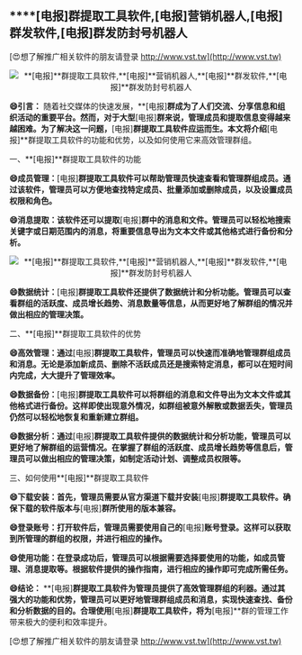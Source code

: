 ## ****[电报]**群提取工具软件,**[电报]**营销机器人,**[电报]**群发软件,**[电报]**群发防封号机器人**

[😍想了解推广相关软件的朋友请登录 http://www.vst.tw](http://www.vst.tw)

 <center><img src="https://vst.tw/MP4/tuiguang/png/0.png" alt="**[电报]**群提取工具软件,**[电报]**营销机器人,**[电报]**群发软件,**[电报]**群发防封号机器人"></center>

**😄引言：**
随着社交媒体的快速发展，**[电报]**群成为了人们交流、分享信息和组织活动的重要平台。然而，对于大型**[电报]**群来说，管理成员和提取信息变得越来越困难。为了解决这一问题，**[电报]**群提取工具软件应运而生。本文将介绍**[电报]**群提取工具软件的功能和优势，以及如何使用它来高效管理群组。

一、**[电报]**群提取工具软件的功能

**😄成员管理：**[电报]**群提取工具软件可以帮助管理员快速查看和管理群组成员。通过该软件，管理员可以方便地查找特定成员、批量添加或删除成员，以及设置成员权限和角色。**

**😄消息提取：该软件还可以提取**[电报]**群中的消息和文件。管理员可以轻松地搜索关键字或日期范围内的消息，将重要信息导出为文本文件或其他格式进行备份和分析。**

 <center><img src="https://vst.tw/MP4/tuiguang/png/1.png" alt="**[电报]**群提取工具软件,**[电报]**营销机器人,**[电报]**群发软件,**[电报]**群发防封号机器人"></center>

**😄数据统计：**[电报]**群提取工具软件还提供了数据统计和分析功能。管理员可以查看群组的活跃度、成员增长趋势、消息数量等信息，从而更好地了解群组的情况并做出相应的管理决策。**

二、**[电报]**群提取工具软件的优势

**😄高效管理：通过**[电报]**群提取工具软件，管理员可以快速而准确地管理群组成员和消息。无论是添加新成员、删除不活跃成员还是搜索特定消息，都可以在短时间内完成，大大提升了管理效率。**

**😄数据备份：**[电报]**群提取工具软件可以将群组的消息和文件导出为文本文件或其他格式进行备份。这样即使出现意外情况，如群组被意外解散或数据丢失，管理员仍然可以轻松地恢复和重新建立群组。**

**😄数据分析：通过**[电报]**群提取工具软件提供的数据统计和分析功能，管理员可以更好地了解群组的运营情况。在掌握了群组的活跃度、成员增长趋势等信息后，管理员可以做出相应的管理决策，如制定活动计划、调整成员权限等。**

三、如何使用**[电报]**群提取工具软件

**😄下载安装：首先，管理员需要从官方渠道下载并安装**[电报]**群提取工具软件。确保下载的软件版本与**[电报]**群所使用的版本兼容。**

**😄登录账号：打开软件后，管理员需要使用自己的**[电报]**账号登录。这样可以获取到所管理的群组的权限，并进行相应的操作。**

**😄使用功能：在登录成功后，管理员可以根据需要选择要使用的功能，如成员管理、消息提取等。根据软件提供的操作指南，进行相应的操作即可完成所需任务。**

**😄结论：**
**[电报]**群提取工具软件为管理员提供了高效管理群组的利器。通过其强大的功能和优势，管理员可以更好地管理群组成员和消息，实现快速查找、备份和分析数据的目的。合理使用**[电报]**群提取工具软件，将为**[电报]**群的管理工作带来极大的便利和效率提升。

[😍想了解推广相关软件的朋友请登录 http://www.vst.tw](http://www.vst.tw)



